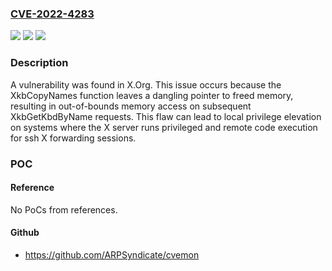 ### [CVE-2022-4283](https://cve.mitre.org/cgi-bin/cvename.cgi?name=CVE-2022-4283)
![](https://img.shields.io/static/v1?label=Product&message=Red%20Hat%20Enterprise%20Linux%207&color=blue)
![](https://img.shields.io/static/v1?label=Version&message=!%200%3A1.8.0-23.el7_9%20&color=brighgreen)
![](https://img.shields.io/static/v1?label=Vulnerability&message=Use%20After%20Free&color=brighgreen)

### Description

A vulnerability was found in X.Org. This issue occurs because the XkbCopyNames function leaves a dangling pointer to freed memory, resulting in out-of-bounds memory access on subsequent XkbGetKbdByName requests. This flaw can lead to local privilege elevation on systems where the X server runs privileged and remote code execution for ssh X forwarding sessions.

### POC

#### Reference
No PoCs from references.

#### Github
- https://github.com/ARPSyndicate/cvemon

